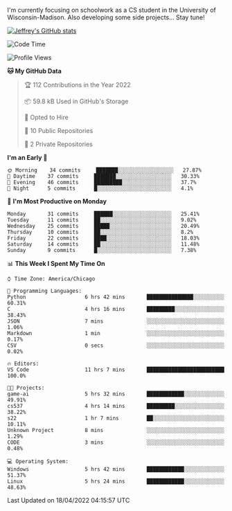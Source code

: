 

I'm currently focusing on schoolwork as a CS student in the University of Wisconsin-Madison.
Also developing some side projects...
Stay tune!

<!-- [![wakatime](https://wakatime.com/badge/user/99a12255-d5fa-4530-a56f-b1f6efe8669d.svg?style=for-the-badge)](https://wakatime.com/@99a12255-d5fa-4530-a56f-b1f6efe8669d) -->

[![Jeffrey's GitHub stats](https://github-readme-stats.vercel.app/api?username=slijeff&count_private=true&show_icons=true)](https://github.com/anuraghazra/github-readme-stats)

<!-- [![Jeffrey's wakatime stats](https://github-readme-stats.vercel.app/api/wakatime?username=slijeff&custom_title=Coding+Time+Last+Week)](https://github.com/slijeff/github-readme-stats) -->

<!-- [![Top Langs](https://github-readme-stats.vercel.app/api/top-langs/?username=slijeff&count_private=true&langs_count=8&hide=javascript&custom_title=Repo+Languages)](https://github.com/anuraghazra/github-readme-stats) -->

<!--START_SECTION:waka-->
![Code Time](http://img.shields.io/badge/Code%20Time-20%20hrs%2015%20mins-blue)

![Profile Views](http://img.shields.io/badge/Profile%20Views-149-blue)

**🐱 My GitHub Data** 

> 🏆 112 Contributions in the Year 2022
 > 
> 📦 59.8 kB Used in GitHub's Storage 
 > 
> 💼 Opted to Hire
 > 
> 📜 10 Public Repositories 
 > 
> 🔑 2 Private Repositories  
 > 
**I'm an Early 🐤** 

```text
🌞 Morning    34 commits     ███████░░░░░░░░░░░░░░░░░░   27.87% 
🌆 Daytime    37 commits     ███████░░░░░░░░░░░░░░░░░░   30.33% 
🌃 Evening    46 commits     █████████░░░░░░░░░░░░░░░░   37.7% 
🌙 Night      5 commits      █░░░░░░░░░░░░░░░░░░░░░░░░   4.1%

```
📅 **I'm Most Productive on Monday** 

```text
Monday       31 commits     ██████░░░░░░░░░░░░░░░░░░░   25.41% 
Tuesday      11 commits     ██░░░░░░░░░░░░░░░░░░░░░░░   9.02% 
Wednesday    25 commits     █████░░░░░░░░░░░░░░░░░░░░   20.49% 
Thursday     10 commits     ██░░░░░░░░░░░░░░░░░░░░░░░   8.2% 
Friday       22 commits     ████░░░░░░░░░░░░░░░░░░░░░   18.03% 
Saturday     14 commits     ██░░░░░░░░░░░░░░░░░░░░░░░   11.48% 
Sunday       9 commits      █░░░░░░░░░░░░░░░░░░░░░░░░   7.38%

```


📊 **This Week I Spent My Time On** 

```text
⌚︎ Time Zone: America/Chicago

💬 Programming Languages: 
Python                   6 hrs 42 mins       ███████████████░░░░░░░░░░   60.31% 
C                        4 hrs 16 mins       █████████░░░░░░░░░░░░░░░░   38.43% 
JSON                     7 mins              ░░░░░░░░░░░░░░░░░░░░░░░░░   1.06% 
Markdown                 1 min               ░░░░░░░░░░░░░░░░░░░░░░░░░   0.17% 
CSV                      0 secs              ░░░░░░░░░░░░░░░░░░░░░░░░░   0.02%

🔥 Editors: 
VS Code                  11 hrs 7 mins       █████████████████████████   100.0%

🐱‍💻 Projects: 
game-ai                  5 hrs 32 mins       ████████████░░░░░░░░░░░░░   49.91% 
cs537                    4 hrs 14 mins       █████████░░░░░░░░░░░░░░░░   38.22% 
s22                      1 hr 7 mins         ██░░░░░░░░░░░░░░░░░░░░░░░   10.11% 
Unknown Project          8 mins              ░░░░░░░░░░░░░░░░░░░░░░░░░   1.29% 
CODE                     3 mins              ░░░░░░░░░░░░░░░░░░░░░░░░░   0.48%

💻 Operating System: 
Windows                  5 hrs 42 mins       ████████████░░░░░░░░░░░░░   51.37% 
Linux                    5 hrs 24 mins       ████████████░░░░░░░░░░░░░   48.63%

```


 Last Updated on 18/04/2022 04:15:57 UTC
<!--END_SECTION:waka-->
